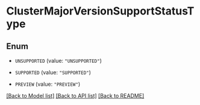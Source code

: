 # ClusterMajorVersionSupportStatusType

## Enum

* `UNSUPPORTED` (value: `"UNSUPPORTED"`)

* `SUPPORTED` (value: `"SUPPORTED"`)

* `PREVIEW` (value: `"PREVIEW"`)


[[Back to Model list]](../README.md#documentation-for-models) [[Back to API list]](../README.md#documentation-for-api-endpoints) [[Back to README]](../README.md)


